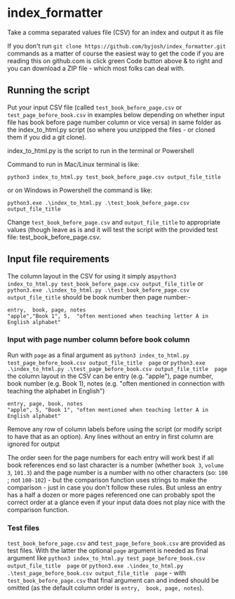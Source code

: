 # index_formatter
Take a comma separated values file (CSV) for an index and output it as file

If you don't run `git clone https://github.com/byjosh/index_formatter.git` commands as a matter of course the easiest way to get the code if you are reading this on github.com is click green Code button above & to right and you can download a ZIP file - which most folks can deal with.

## Running the script

Put your input CSV file (called `test_book_before_page.csv` or `test_page_before_book.csv` in examples below depending on whether input file has book before page number column or vice versa) in same folder as the index_to_html.py script (so where you unzipped the files - or cloned them if you did a git clone).

index_to_html.py is the script to run in the terminal or Powershell

Command to run in Mac/Linux terminal is like: 

`python3 index_to_html.py test_book_before_page.csv output_file_title`

or on Windows in Powershell the command is like: 

`python3.exe .\index_to_html.py .\test_book_before_page.csv output_file_title`

Change `test_book_before_page.csv` and  `output_file_title` to appropriate values (though leave as is and it will test the script with the provided test file: test_book_before_page.csv.

## Input file requirements

The column layout in the CSV for using it simply as`python3 index_to_html.py test_book_before_page.csv output_file_title` or `python3.exe .\index_to_html.py .\test_book_before_page.csv output_file_title` should be book number then page number:-
```
entry,  book, page, notes
"apple","Book 1", 5,  "often mentioned when teaching letter A in English alphabet"
```
### Input with page number column before book column
Run with `page` as a final argument as `python3 index_to_html.py test_page_before_book.csv output_file_title  page` or `python3.exe .\index_to_html.py .\test_page_before_book.csv output_file_title  page` the column layout in the CSV can be entry (e.g. "apple"), page number, book number (e.g. Book 1), notes (e.g. "often mentioned in connection with teaching the alphabet in English")



```
entry, page, book, notes
"apple", 5, "Book 1", "often mentioned when teaching letter A in English alphabet"
```

Remove any row of column labels before using the script (or modify script to have that as an option). Any lines without an entry in first column are ignored for output

The order seen for the page numbers for each entry will work best if all book references end so last character is a number (whether `book 3`, `volume 3`, `101.3`) and the page number is a number with no other characters (so: `100` ; not `100-102`) - but the comparison function uses strings to make the comparison - just in case you don't follow these rules. But unless an entry has a half a dozen or more pages referenced one can probably spot the correct order at a glance even if your input data does not play nice with the comparison function.

### Test files
`test_book_before_page.csv` and `test_page_before_book.csv` are provided as test files. With the latter the optional `page` argument is needed as final argument like `python3 index_to_html.py test_page_before_book.csv output_file_title  page` or `python3.exe .\index_to_html.py .\test_page_before_book.csv output_file_title  page` - with `test_book_before_page.csv` that final argument can and indeed should be omitted (as the default column order is `entry,  book, page, notes`).
##
